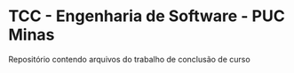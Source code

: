 # TCC - Engenharia de Software - PUC Minas

Repositório contendo arquivos do trabalho de conclusão de curso
